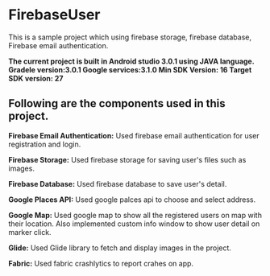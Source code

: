 # FirebaseUser
This is a sample project which using firebase storage, firebase database, Firebase email authentication.

**The current project is built in Android studio 3.0.1 using JAVA language.
Gradele version:3.0.1
Google services:3.1.0
Min SDK Version: 16
Target SDK version: 27**

## Following are the components used in this project.

**Firebase Email Authentication:**
Used firebase email authentication for user registration and login.

**Firebase Storage:**
Used firebase storage for saving user's files such as images.

**Firebase Database:**
Used firebase database to save user's detail.

**Google Places API:**
Used google palces api to choose and select address. 

**Google Map:**
Used google map to show all the registered users on map with their location. Also implemented custom info window to show user detail on marker click.

**Glide:**
Used Glide library to fetch and display images in the project.

**Fabric:**
Used fabric crashlytics to report crahes on app.
